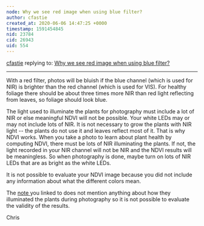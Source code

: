 ```yaml
---
node: Why we see red image when using blue filter?
author: cfastie
created_at: 2020-06-06 14:47:25 +0000
timestamp: 1591454845
nid: 23784
cid: 26943
uid: 554
---
```




[cfastie](../profile/cfastie) replying to: [Why we see red image when using blue filter?](../notes/wangmeising97/06-05-2020/why-we-see-red-image-when-using-blue-filter)

----
With a red filter, photos will be bluish if the blue channel (which is used for NIR) is brighter than the red channel (which is used for VIS). For healthy foliage there should be about three times more NIR than red light reflecting from leaves, so foliage should look blue.

The light used to illuminate the plants for photography must include a lot of NIR or else meaningful NDVI will not be possible. Your white LEDs may or may not include lots of NIR. It is not necessary to grow the plants with NIR light -- the plants do not use it and leaves reflect most of it. That is why NDVI works. When you take a photo to learn about plant health by computing NDVI, there must be lots of NIR illuminating the plants. If not, the light recorded in your NIR channel will not be NIR and the NDVI results will be meaningless. So when photography is done, maybe turn on lots of NIR LEDs that are as bright as the white LEDs.

It is not possible to evaluate your NDVI image because you did not include any information about what the different colors mean.

The [note ](https://publiclab.org/notes/petter_mansson1/04-09-2019/low-cost-ndvi-analysis-using-raspberrypi-and-pinoir)you linked to does not mention anything about how they illuminated the plants during photography so it is not possible to evaluate the validity of the results.

Chris
